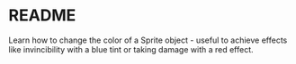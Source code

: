 # README

Learn how to change the color of a Sprite object - useful to achieve effects like invincibility with a blue tint or taking damage with a red effect.

